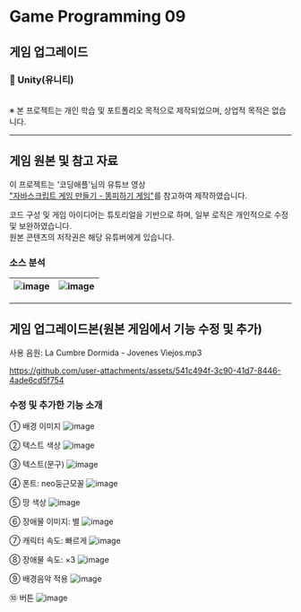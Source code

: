 # Game Programming 09
## 게임 업그레이드
### 🔧 Unity(유니티)
<br>
※ 본 프로젝트는 개인 학습 및 포트폴리오 목적으로 제작되었으며, 상업적 목적은 없습니다.

---
## 게임 원본 및 참고 자료

이 프로젝트는 '코딩애플'님의 유튜브 영상  
["자바스크립트 게임 만들기 - 똥피하기 게임"](https://www.youtube.com/watch?v=B6bNI0buoyc)를 참고하여 제작하였습니다.

코드 구성 및 게임 아이디어는 튜토리얼을 기반으로 하며, 일부 로직은 개인적으로 수정 및 보완하였습니다.  
원본 콘텐츠의 저작권은 해당 유튜버에게 있습니다.

### 소스 분석
![image](https://github.com/user-attachments/assets/cf3db965-0f22-40cd-a05c-231eb5f3cc2a) | ![image](https://github.com/user-attachments/assets/43490a54-8902-43d5-85cb-85c653e56e3b)
---|---

---
## 게임 업그레이드본(원본 게임에서 기능 수정 및 추가)
사용 음원: La Cumbre Dormida - Jovenes Viejos.mp3

https://github.com/user-attachments/assets/541c494f-3c90-41d7-8446-4ade6cd5f754

### 수정 및 추가한 기능 소개

① 배경 이미지
![image](https://github.com/user-attachments/assets/094d5078-cbd6-4a18-aa0b-30b5ab90c47f)

② 텍스트 색상
![image](https://github.com/user-attachments/assets/5a5d838f-2d0a-4e3e-b2cb-0ff751198240)

③ 텍스트(문구)
![image](https://github.com/user-attachments/assets/6f232d82-4099-42b9-8a16-4be06ac644bb)

④ 폰트: neo둥근모꼴
![image](https://github.com/user-attachments/assets/f7e27142-e41c-471b-97e6-4b8f8fa03ae9)

⑤ 땅 색상
![image](https://github.com/user-attachments/assets/df5d9f92-44b7-40b5-8df6-28398a2bbd76)

⑥ 장애물 이미지: 별
![image](https://github.com/user-attachments/assets/ca5f5a56-0bf6-4075-be9c-72056b8dce80)

⑦ 캐릭터 속도: 빠르게
![image](https://github.com/user-attachments/assets/bafed578-c6c7-4d74-99e7-3eda381f6352)

⑧ 장애물 속도: ×3
![image](https://github.com/user-attachments/assets/ee6c16e3-debf-408c-808e-a61bbae5fdd5)

⑨ 배경음악 적용
![image](https://github.com/user-attachments/assets/60985247-96dc-4454-bcd9-f669453ab39f)

⑩ 버튼
![image](https://github.com/user-attachments/assets/8d5e532e-0f7e-4419-85e5-99f9bf43836e)
